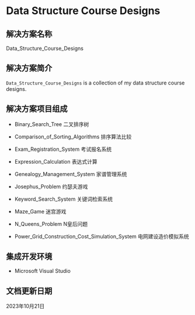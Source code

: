 # Data Structure Course Designs

## 解决方案名称

Data_Structure_Course_Designs

## 解决方案简介

`Data_Structure_Course_Designs` is a collection of my data structure course designs.

## 解决方案项目组成

* Binary_Search_Tree 二叉排序树

* Comparison_of_Sorting_Algorithms 排序算法比较

* Exam_Registration_System 考试报名系统

* Expression_Calculation 表达式计算

* Genealogy_Management_System 家谱管理系统

* Josephus_Problem 约瑟夫游戏

* Keyword_Search_System 关键词检索系统

* Maze_Game 迷宫游戏

* N_Queens_Problem N皇后问题

* Power_Grid_Construction_Cost_Simulation_System 电网建设造价模拟系统

## 集成开发环境

* Microsoft Visual Studio

## 文档更新日期

2023年10月21日